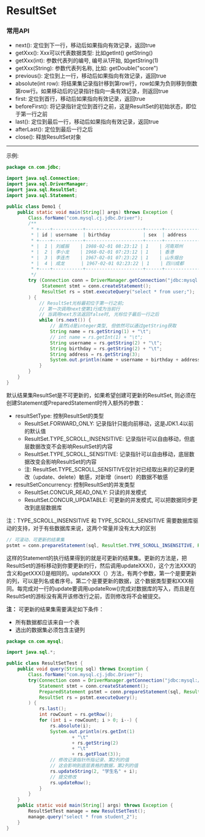 # ResultSet

### 常用API

- next(): 定位到下一行，移动后如果指向有效记录，返回true
- getXxx(): Xxx可以代表数据类型: 比如getInt() getString()
- getXxx(int): 参数代表列的编号, 编号从1开始, 如getString(1)
- getXxx(String): 参数代表列名称, 比如: getDouble("score")
- previous(): 定位到上一行，移动后如果指向有效记录，返回true
- absolute(int row): 将结果集记录指针移到第row行，row如果为负则移到倒数第row行。如果移动后的记录指针指向一条有效记录，则返回true
- first: 定位到首行，移动后如果指向有效记录，返回true
- beforeFirst(): 将记录指针定位到首行之前，这是ResultSet的初始状态，即位于第一行之前
- last(): 定位到最后一行，移动后如果指向有效记录，返回true
- afterLast(): 定位到最后一行之后
- close(): 释放ResultSet对象

--------------------------------------------
示例: 

```java
package cn.com.jdbc;

import java.sql.Connection;
import java.sql.DriverManager;
import java.sql.ResultSet;
import java.sql.Statement;

public class Demo1 {
    public static void main(String[] args) throws Exception {
        Class.forName("com.mysql.cj.jdbc.Driver");
        /**
         * +----+-----------+---------------------+------+--------------------+
         * | id | username  | birthday            | sex  | address            |
         * +----+-----------+---------------------+------+--------------------+
         * |  1 | 刘威振    | 1988-02-01 08:23:12 | 1    | 河南郑州           |
         * |  2 | 李小龙    | 1968-02-01 07:23:12 | 1    | 香港               |
         * |  3 | 李连杰    | 1967-02-01 07:23:22 | 1    | 山东烟台           |
         * |  4 | 成龙      | 1967-02-01 02:23:22 | 1    | 四川成都           |
         * +----+-----------+---------------------+------+--------------------+
         */
        try (Connection conn = DriverManager.getConnection("jdbc:mysql://127.0.0.1:3306/daliu?characterEncoding=utf-8&useSSL=false", "root", "110");
             Statement stmt = conn.createStatement();
             ResultSet rs = stmt.executeQuery("select * from user;");
        ) {
            // ResultSet光标最初位于第一行之前;
            // 第一次调用next使第1行成为当前行
            // 当调用next方法返回false时, 光标位于最后一行之后
            while (rs.next()) {
                // 虽然id是integer类型, 但依然可以通过getString获取
                String name = rs.getString(1) + "\t";
                // int name = rs.getInt(1) + "\t";
                String username = rs.getString(2) + "\t";
                String birthday = rs.getString(2) + "\t";
                String address = rs.getString(3);
                System.out.println(name + username + birthday + address);
            }
        }
    }
}
```

默认结果集ResultSet是不可更新的，如果希望创建可更新的ResultSet, 则必须在创建Statement或PreparedStatement时传入额外的参数：

- resultSetType: 控制ResultSet的类型
  - ResultSet.FORWARD_ONLY: 记录指针只能向前移动，这是JDK1.4以前的默认值
  - ResultSet.TYPE_SCROLL_INSENSITIVE: 记录指针可以自由移动，但底层数据改变不会影响ResultSet的内容
  - ResultSet.TYPE_SCROLL_SENSITIVE: 记录指针可以自由移动，底层数据改变会影响ResultSet的内容
  - 注: ResultSet.TYPE_SCROLL_SENSITIVE仅针对已经取出来的记录的更改（update、delete）敏感，对新增（insert）的数据不敏感
- resultSetConcurrency: 控制ResultSet的并发类型
  - ResultSet.CONCUR_READ_ONLY: 只读的并发模式
  - ResultSet.CONCUR_UPDATABLE: 可更新的并发模式, 可以把数据同步更改到底层数据库

注：TYPE_SCROLL_INSENSITIVE 和 TYPE_SCROLL_SENSITIVE 需要数据库驱动的支持，对于有些数据库来说，这两个常量并没有太大的区别

```java
// 可滚动、可更新的结果集
pstmt = conn.prepareStatement(sql, ResultSet.TYPE_SCROLL_INSENSITIVE, ResultSet.CONCUR_UPDATABLE);
```

这样的Statement的执行结果得到的就是可更新的结果集。更新的方法是，把ResultSet的游标移动到你要更新的行，然后调用updateXXX()，这个方法XXX的含义和getXXX()是相同的。updateXXX（）方法，有两个参数，第一个是要更新的列，可以是列名或者序号。第二个是要更新的数据，这个数据类型要和XXX相同。每完成对一行的update要调用updateRow()完成对数据库的写入，而且是在ResultSet的游标没有离开该修改行之前，否则修改将不会被提交。

**注：** 可更新的结果集需要满足如下条件：
- 所有数据都应该来自一个表
- 选出的数据集必须包含主键列

```java
package cn.com.mysql;

import java.sql.*;

public class ResultSetTest {
    public void query(String sql) throws Exception {
        Class.forName("com.mysql.cj.jdbc.Driver");
        try(Connection conn = DriverManager.getConnection("jdbc:mysql://127.0.0.1:3306/daliu?characterEncoding=utf-8&useSSL=false", "root", "daliu8807");
            Statement stmt = conn.createStatement();
            PreparedStatement pstmt = conn.prepareStatement(sql, ResultSet.TYPE_SCROLL_INSENSITIVE, ResultSet.CONCUR_UPDATABLE);
            ResultSet rs = pstmt.executeQuery();
        ) {
            rs.last();
            int rowCount = rs.getRow();
            for (int i = rowCount; i > 0; i--) {
                rs.absolute(i);
                System.out.println(rs.getInt(1)
                        + "\t"
                        + rs.getString(2)
                        + "\t"
                        + rs.getFloat(3));
                // 修改记录指针所指记录、第2列的值
                // 这会影响到底层表格的数据，第2列的值
                rs.updateString(2, "学生名" + i);
                // 提交修改
                rs.updateRow();
            }
        }
    }
    public static void main(String[] args) throws Exception {
        ResultSetTest manage = new ResultSetTest();
        manage.query("select * from student_2");
    }
}
```